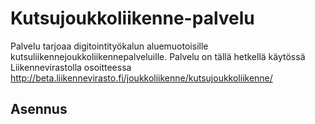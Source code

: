 # Kutsujoukkoliikenne-palvelu
Palvelu tarjoaa digitointityökalun aluemuotoisille kutsuliikennejoukkoliikennepalveluille. Palvelu on tällä hetkellä käytössä Liikennevirastolla osoitteessa http://beta.liikennevirasto.fi/joukkoliikenne/kutsujoukkoliikenne/

## Asennus